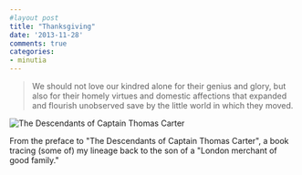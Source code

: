 ```yaml
---
#layout post
title: "Thanksgiving"
date: '2013-11-28'
comments: true
categories: 
- minutia
---
```


> We should not love our kindred alone for their genius and glory, but also for their homely virtues and domestic affections that expanded and flourish unobserved save by the little world in which they moved.

![The Descendants of Captain Thomas Carter](/images/the_descendants_of_capt_thomas_carter.jpg)

From the preface to "The Descendants of Captain Thomas Carter", a book tracing (some of) my lineage back to the son of a "London merchant of good family."